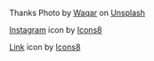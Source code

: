 Thanks
Photo by <a href="https://unsplash.com/@waqvr?utm_content=creditCopyText&utm_medium=referral&utm_source=unsplash">Waqar</a> on <a href="https://unsplash.com/photos/a-night-sky-with-stars-and-a-bright-light-eel8FoPWqdw?utm_content=creditCopyText&utm_medium=referral&utm_source=unsplash">Unsplash</a>
  
<a target="_blank" href="https://icons8.com/icon/Xy10Jcu1L2Su/instagram">Instagram</a> icon by <a target="_blank" href="https://icons8.com">Icons8</a>

<a target="_blank" href="https://icons8.com/icon/blk2PNUlJAYt/external-link">Link</a> icon by <a target="_blank" href="https://icons8.com">Icons8</a>